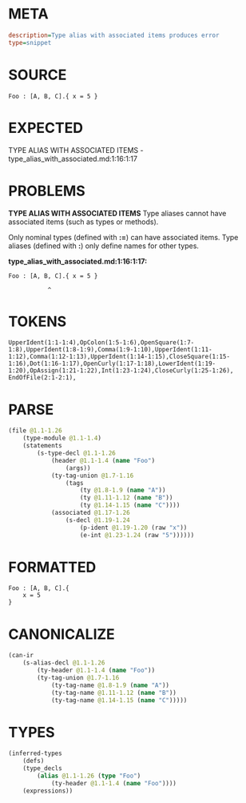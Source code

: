 # META
~~~ini
description=Type alias with associated items produces error
type=snippet
~~~
# SOURCE
~~~roc
Foo : [A, B, C].{ x = 5 }
~~~
# EXPECTED
TYPE ALIAS WITH ASSOCIATED ITEMS - type_alias_with_associated.md:1:16:1:17
# PROBLEMS
**TYPE ALIAS WITH ASSOCIATED ITEMS**
Type aliases cannot have associated items (such as types or methods).

Only nominal types (defined with **:=**) can have associated items. Type aliases (defined with **:**) only define names for other types.

**type_alias_with_associated.md:1:16:1:17:**
```roc
Foo : [A, B, C].{ x = 5 }
```
               ^


# TOKENS
~~~zig
UpperIdent(1:1-1:4),OpColon(1:5-1:6),OpenSquare(1:7-1:8),UpperIdent(1:8-1:9),Comma(1:9-1:10),UpperIdent(1:11-1:12),Comma(1:12-1:13),UpperIdent(1:14-1:15),CloseSquare(1:15-1:16),Dot(1:16-1:17),OpenCurly(1:17-1:18),LowerIdent(1:19-1:20),OpAssign(1:21-1:22),Int(1:23-1:24),CloseCurly(1:25-1:26),
EndOfFile(2:1-2:1),
~~~
# PARSE
~~~clojure
(file @1.1-1.26
	(type-module @1.1-1.4)
	(statements
		(s-type-decl @1.1-1.26
			(header @1.1-1.4 (name "Foo")
				(args))
			(ty-tag-union @1.7-1.16
				(tags
					(ty @1.8-1.9 (name "A"))
					(ty @1.11-1.12 (name "B"))
					(ty @1.14-1.15 (name "C"))))
			(associated @1.17-1.26
				(s-decl @1.19-1.24
					(p-ident @1.19-1.20 (raw "x"))
					(e-int @1.23-1.24 (raw "5"))))))
~~~
# FORMATTED
~~~roc
Foo : [A, B, C].{
	x = 5
}
~~~
# CANONICALIZE
~~~clojure
(can-ir
	(s-alias-decl @1.1-1.26
		(ty-header @1.1-1.4 (name "Foo"))
		(ty-tag-union @1.7-1.16
			(ty-tag-name @1.8-1.9 (name "A"))
			(ty-tag-name @1.11-1.12 (name "B"))
			(ty-tag-name @1.14-1.15 (name "C")))))
~~~
# TYPES
~~~clojure
(inferred-types
	(defs)
	(type_decls
		(alias @1.1-1.26 (type "Foo")
			(ty-header @1.1-1.4 (name "Foo"))))
	(expressions))
~~~
